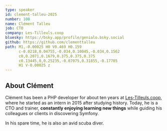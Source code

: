 ```yaml
---
type: speaker
id: clement-talleu-2025
number: 100
name: Clément Talleu
job: CTO
company: Les-Tilleuls.coop
bluesky: https://bsky.app/profile/genialo.bsky.social
github: https://github.com/clementtalleu
path: M1,-0.00025 H0 V0.469 H0.159
      c-0.0218,0.04755,-0.034,0.10045,-0.034,0.1562
      c0,0.2071,0.1679,0.375,0.375,0.375
      c0.13445,0,0.25235,-0.07075,0.31855,-0.17705
      H1 V-0.00025 z
---
```


## About Clément

Clément has been a PHP developer for about ten years at [Les-Tilleuls.coop](https://les-tilleuls.coop/en), where he started as an intern in 2015 after studying history. Today, he is a CTO and trainer, **constantly enjoying learning new things** while guiding his colleagues or clients in discovering Symfony.

In his spare time, he is also an avid scuba diver.
